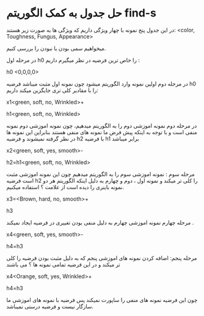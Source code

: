 # حل جدول به کمک الگوریتم find-s

در این جدول پنج نمونه با چهار ویژگی داریم که ویژگی ها به صورت زیر هستند:
<color, Toughness, Fungus, Appearance> 

میخواهیم سمی بودن یا نبودن را بررسی کنیم. 

در مرحله اول h0 را خاص ترین فرضیه در نظر میگیرم داریم :

h0 <0,0,0,0>

در مرحله دوم اولین نمونه وارد الگوریتم میشود چون نمونه اول مثبت میباشد فرضیه h0 را با مقادیر کلی تری جایگزین میکند داریم:

x1<green, soft, no, Wrinkled>+

h1<green, soft, no, Wrinkled>

در مرحله دوم نمونه اموزشی دوم را به الگوریتم میدهیم، چون نمونه اموزشی دوم نمونه منفی است و با توجه به اینکه پیش فرض ما نمونه های منفی هستند بنابراین این نمونه ها در نظر گرفته نمیشوند و فرضیه h2 با فرضیه h1 برابر میباشد

x2<green, soft, yes, smooth>-

h2=h1<green, soft, no, Wrinkled>

مرحله سوم : نمونه اموزشی سوم را به الگوریتم میدهیم چون این نمونه اموزشی مثبت است فرضیه h2 را کلی تر میکند و نمونه اول ، دوم و چهارم به دلیل اینکه الگوریتم هر دو نمونه باینری را دیده است از علامت ؟ استفاده میکنیم.

x3=<Brown, hard, no, smooth>+

h3<?,?,no,?>

مرحله چهارم نمونه اموزشی چهارم به دلیل منفی بودن تغییری در فرضیه ایجاد نمیکند .

x4<green, soft, yes, smooth>-

h4=h3<?,?,no,?>

مرحله پنجم: اضافه کردن نمونه های اموزشی پنجم که به دلیل مثبت بودن فرضیه را کلی تر میکند و در این فرضیه تمامی نمونه ها ؟ می باشند 

x4<Orange, soft, yes, Wrinkled>+

h4=h3<?,?,?,?>

چون این فرضیه نمونه های منفی را ساپورت نمیکند پس فرضیه با نمونه های اموزشی ما سازگار نیست و فرضیه درستی نمیباشد.
